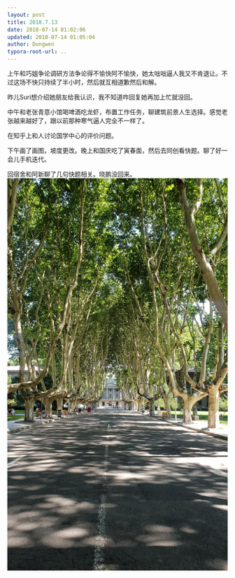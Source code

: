 ```yaml
---
layout: post
title: 2018.7.13
date: 2018-07-14 01:02:06
updated: 2018-07-14 01:05:04
author: Dongwen
typora-root-url: ..
---
```




上午和巧姐争论调研方法争论得不愉快阿不愉快，她太咄咄逼人我又不肯退让。不过这场不快只持续了半小时，然后就互相道歉然后和解。

昨儿Suri想介绍她朋友给我认识，我不知道咋回复她再加上忙就没回。

中午和老张青意小馆喝啤酒吃龙虾，布置工作任务，聊建筑前景人生选择。感觉老张越来越好了，跟以前那种寒气逼人完全不一样了。

在知乎上和人讨论国学中心的评价问题。

下午画了画图，坡度更改。晚上和国庆吃了寅春面，然后去同创看快题。聊了好一会儿手机迭代。

回宿舍和阿新聊了几句快题相关。晓鹏没回来。
 ![](/img/in-post/p52222568.jpg)

